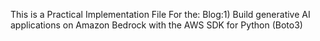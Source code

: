 This is a Practical Implementation File For the:
Blog:1) Build generative AI applications on Amazon Bedrock with the AWS SDK for Python (Boto3)
